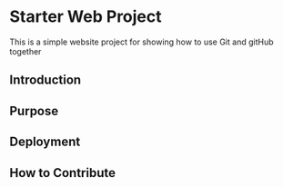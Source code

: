 # Starter Web Project

This is a simple website project for showing how to use Git and gitHub together  

## Introduction

## Purpose

## Deployment

## How to Contribute
